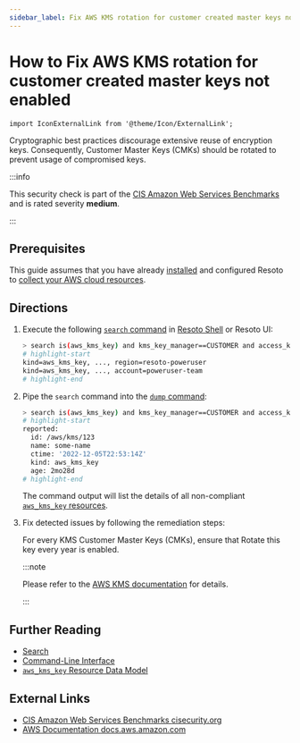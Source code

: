 ```yaml
---
sidebar_label: Fix AWS KMS rotation for customer created master keys not enabled
---
```


# How to Fix AWS KMS rotation for customer created master keys not enabled

```mdx-code-block
import IconExternalLink from '@theme/Icon/ExternalLink';
```

Cryptographic best practices discourage extensive reuse of encryption keys. Consequently, Customer Master Keys (CMKs) should be rotated to prevent usage of compromised keys.

:::info

This security check is part of the [CIS Amazon Web Services Benchmarks](https://cisecurity.org/benchmark/amazon_web_services) and is rated severity **medium**.

:::

## Prerequisites

This guide assumes that you have already [installed](../../../getting-started/install-resoto/index.md) and configured Resoto to [collect your AWS cloud resources](../../../getting-started/configure-resoto/aws.md).

## Directions

1. Execute the following [`search` command](../../../reference/cli/search-commands/search.md) in [Resoto Shell](../../../reference/components/shell.md) or Resoto UI:

   ```bash
   > search is(aws_kms_key) and kms_key_manager==CUSTOMER and access_key_status=Enabled and kms_key_rotation_enabled=false
   # highlight-start
   ​kind=aws_kms_key, ..., region=resoto-poweruser
   ​kind=aws_kms_key, ..., account=poweruser-team
   # highlight-end
   ```

2. Pipe the `search` command into the [`dump` command](../../../reference/cli/format-commands/dump.md):

   ```bash
   > search is(aws_kms_key) and kms_key_manager==CUSTOMER and access_key_status=Enabled and kms_key_rotation_enabled=false | dump
   # highlight-start
   ​reported:
   ​  id: /aws/kms/123
   ​  name: some-name
   ​  ctime: '2022-12-05T22:53:14Z'
   ​  kind: aws_kms_key
   ​  age: 2mo28d
   # highlight-end
   ```

   The command output will list the details of all non-compliant [`aws_kms_key` resources](../../../reference/data-models/aws/index.md#aws_kms_key).

3. Fix detected issues by following the remediation steps:

   For every KMS Customer Master Keys (CMKs), ensure that Rotate this key every year is enabled.

   :::note

   Please refer to the [AWS KMS documentation](https://docs.aws.amazon.com/kms/latest/developerguide/rotate-keys.html) for details.

   :::

## Further Reading

- [Search](../../../reference/search/index.md)
- [Command-Line Interface](../../../reference/cli/index.md)
- [`aws_kms_key` Resource Data Model](../../../reference/data-models/aws/index.md#aws_kms_key)

## External Links

- [CIS Amazon Web Services Benchmarks <span class="badge badge--secondary">cisecurity.org <IconExternalLink width="10" height="10" /></span>](https://cisecurity.org/benchmark/amazon_web_services)
- [AWS Documentation <span class="badge badge--secondary">docs.aws.amazon.com <IconExternalLink width="10" height="10" /></span>](https://docs.aws.amazon.com/kms/latest/developerguide/rotate-keys.html)
